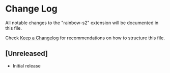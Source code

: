 # Change Log

All notable changes to the "rainbow-s2" extension will be documented in this file.

Check [Keep a Changelog](http://keepachangelog.com/) for recommendations on how to structure this file.

## [Unreleased]

- Initial release